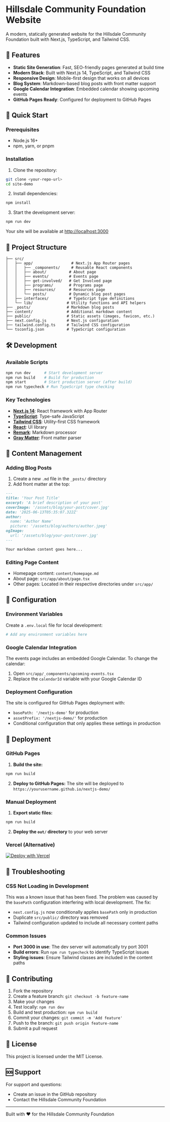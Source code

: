 # Hillsdale Community Foundation Website

A modern, statically generated website for the Hillsdale Community Foundation built with Next.js, TypeScript, and Tailwind CSS.

## 🌟 Features

- **Static Site Generation**: Fast, SEO-friendly pages generated at build time
- **Modern Stack**: Built with Next.js 14, TypeScript, and Tailwind CSS
- **Responsive Design**: Mobile-first design that works on all devices
- **Blog System**: Markdown-based blog posts with front matter support
- **Google Calendar Integration**: Embedded calendar showing upcoming events
- **GitHub Pages Ready**: Configured for deployment to GitHub Pages

## 🚀 Quick Start

### Prerequisites
- Node.js 16+ 
- npm, yarn, or pnpm

### Installation

1. Clone the repository:
```bash
git clone <your-repo-url>
cd site-demo
```

2. Install dependencies:
```bash
npm install
```

3. Start the development server:
```bash
npm run dev
```

Your site will be available at [http://localhost:3000](http://localhost:3000)

## 📁 Project Structure

```
├── src/
│   ├── app/                 # Next.js App Router pages
│   │   ├── _components/     # Reusable React components
│   │   ├── about/          # About page
│   │   ├── events/         # Events page
│   │   ├── get-involved/   # Get Involved page
│   │   ├── programs/       # Programs page
│   │   ├── resources/      # Resources page
│   │   └── posts/          # Dynamic blog post pages
│   ├── interfaces/         # TypeScript type definitions
│   └── lib/               # Utility functions and API helpers
├── _posts/                # Markdown blog posts
├── content/               # Additional markdown content
├── public/                # Static assets (images, favicon, etc.)
├── next.config.js         # Next.js configuration
├── tailwind.config.ts     # Tailwind CSS configuration
└── tsconfig.json          # TypeScript configuration
```

## 🛠 Development

### Available Scripts

```bash
npm run dev      # Start development server
npm run build    # Build for production
npm start        # Start production server (after build)
npm run typecheck # Run TypeScript type checking
```

### Key Technologies

- **[Next.js 14](https://nextjs.org/)**: React framework with App Router
- **[TypeScript](https://www.typescriptlang.org/)**: Type-safe JavaScript
- **[Tailwind CSS](https://tailwindcss.com/)**: Utility-first CSS framework
- **[React](https://react.dev/)**: UI library
- **[Remark](https://remarkjs.com/)**: Markdown processor
- **[Gray Matter](https://github.com/jonschlinkert/gray-matter)**: Front matter parser

## 📝 Content Management

### Adding Blog Posts

1. Create a new `.md` file in the `_posts/` directory
2. Add front matter at the top:
```markdown
---
title: 'Your Post Title'
excerpt: 'A brief description of your post'
coverImage: '/assets/blog/your-post/cover.jpg'
date: '2025-06-13T05:35:07.322Z'
author:
  name: 'Author Name'
  picture: '/assets/blog/authors/author.jpeg'
ogImage:
  url: '/assets/blog/your-post/cover.jpg'
---

Your markdown content goes here...
```

### Editing Page Content

- Homepage content: `content/homepage.md`
- About page: `src/app/about/page.tsx`
- Other pages: Located in their respective directories under `src/app/`

## 🔧 Configuration

### Environment Variables

Create a `.env.local` file for local development:
```bash
# Add any environment variables here
```

### Google Calendar Integration

The events page includes an embedded Google Calendar. To change the calendar:

1. Open `src/app/_components/upcoming-events.tsx`
2. Replace the `calendarId` variable with your Google Calendar ID

### Deployment Configuration

The site is configured for GitHub Pages deployment with:
- `basePath: '/nextjs-demo'` for production
- `assetPrefix: '/nextjs-demo/'` for production
- Conditional configuration that only applies these settings in production

## 🚀 Deployment

### GitHub Pages

1. **Build the site:**
```bash
npm run build
```

2. **Deploy to GitHub Pages:**
The site will be deployed to `https://yourusername.github.io/nextjs-demo/`

### Manual Deployment

1. **Export static files:**
```bash
npm run build
```

2. **Deploy the `out/` directory** to your web server

### Vercel (Alternative)

[![Deploy with Vercel](https://vercel.com/button)](https://vercel.com/new/clone?repository-url=https://github.com/yourusername/site-demo)

## 🐛 Troubleshooting

### CSS Not Loading in Development

This was a known issue that has been fixed. The problem was caused by the `basePath` configuration interfering with local development. The fix:

- `next.config.js` now conditionally applies `basePath` only in production
- Duplicate `src/public/` directory was removed
- Tailwind configuration updated to include all necessary content paths

### Common Issues

- **Port 3000 in use**: The dev server will automatically try port 3001
- **Build errors**: Run `npm run typecheck` to identify TypeScript issues
- **Styling issues**: Ensure Tailwind classes are included in the content paths

## 🤝 Contributing

1. Fork the repository
2. Create a feature branch: `git checkout -b feature-name`
3. Make your changes
4. Test locally: `npm run dev`
5. Build and test production: `npm run build`
6. Commit your changes: `git commit -m 'Add feature'`
7. Push to the branch: `git push origin feature-name`
8. Submit a pull request

## 📄 License

This project is licensed under the MIT License.

## 🆘 Support

For support and questions:
- Create an issue in the GitHub repository
- Contact the Hillsdale Community Foundation

---

Built with ❤️ for the Hillsdale Community Foundation
